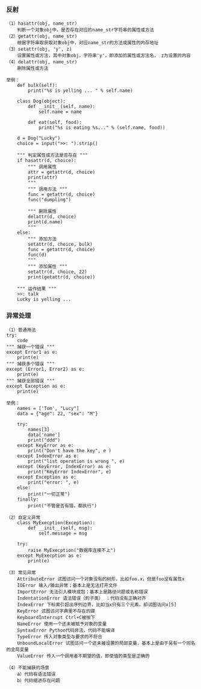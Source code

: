 ### 反射 ###
	（1）hasattr(obj, name_str)
		判断一个对象obj中，是否存在对应的name_str字符串的属性或方法
	（2）getattr(obj, name_str)
		根据字符串取获取对象obj中，对应name_str的方法或属性的内存地址
	（3）setattr(obj, 'y', z)
		设置属性或方法，其中对象obj，字符串'y'，即添加的属性或方法名， z为设置的内容
	（4）delattr(obj, name_str)
		删除属性或方法

	举例：	
		def bulk(self):
		    print("%s is yelling ... " % self.name)
		
		class Dog(object):
		    def __init__(self, name):
		        self.name = name
		
		    def eat(self, food):
		        print("%s is eating %s..." % (self.name, food))
		
		d = Dog("Lucky")
		choice = input(">>: ").strip()
		
		""" 判定属性或方法是否存在 """
		if hasattr(d, choice):
		    """ 调用属性
		    attr = getattr(d, choice)
		    print(attr)
		    """
		    """ 调用方法 """
		    func = getattr(d, choice)
		    func("dumpling")
		
		    """ 删除属性
		    delattr(d, choice)
		    print(d.name)
		    """
		else:
		    """ 添加方法
		    setattr(d, choice, bulk)
			func = getattr(d, choice)
		    func(d)
		    """
		    """ 添加属性 """
		    setattr(d, choice, 22)
		    print(getattr(d, choice))
		
		""" 运作结果 """	
		>>: talk
		Lucky is yelling ... 


### 异常处理 ###
	（1）普通用法
	try:
		code
	""" 捕获一个错误 """	
	except Error1 as e:
		print(e)
	""" 捕获多个错误 """	
	except (Error1, Error2) as e:
		print(e)
	""" 捕获全部错误 """	
	except Exception as e:
		print(e)
	
	举例：
		names = ['Tom', "Lucy"]
		data = {"age": 22, "sex": "M"}
		
		try:
		    names[3]
		    data['name']
		    print("ddd")
		except KeyError as e:
			print("Don't have the key", e )
		except IndexError as e:
			print("list operation is wrong ", e)
		except (KeyError, IndexError) as e:
		    print("KeyError IndexError", e)
		except Exception as e:
		    print("error: ", e)
		else:
		    print("一切正常")
		finally:
		    print("不管是否有错，都执行")

	（2）自定义异常
		class MyExecption(Exception):
			def __init__(self, msg):
				self.message = msg
		
		try:
			raise MyExecption("数据库连接不上")
		except MyExecption as e:
			print(e)
		
	（3）常见异常
		AttributeError 试图访问一个对象没有的树形，比如foo.x，但是foo没有属性x
		IOError 输入/输出异常；基本上是无法打开文件
		ImportError 无法引入模块或包；基本上是路径问题或名称错误
		IndentationError 语法错误（的子类） ；代码没有正确对齐
		IndexError 下标索引超出序列边界，比如当x只有三个元素，却试图访问x[5]
		KeyError 试图访问字典里不存在的键
		KeyboardInterrupt Ctrl+C被按下
		NameError 使用一个还未被赋予对象的变量
		SyntaxError Python代码非法，代码不能编译
		TypeError 传入对象类型与要求的不符合
		UnboundLocalError 试图访问一个还未被设置的局部变量，基本上是由于另有一个同名的全局变量
		ValueError 传入一个调用者不期望的值，即使值的类型是正确的
	
	（4）不能捕获的场景
		a）代码有语法错误
		b）代码缩进存在问题